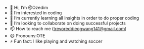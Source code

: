 - 👋 Hi, I’m @Ozedim
- 👀 I’m interested in coding
- 🌱 I’m currently learning all insights in order to do proper coding
- 💞️ I’m looking to collaborate on doing successful projects
- 📫 How to reach me (trevoreddieogwang141@gmail.com)
- 😄 Pronouns:OTE
- ⚡ Fun fact: I like playing and watching  soccer

<!---
Ozedim/Ozedim is a ✨ special ✨ repository because its `README.md` (this file) appears on your GitHub profile.
You can click the Preview link to take a look at your changes.
--->
